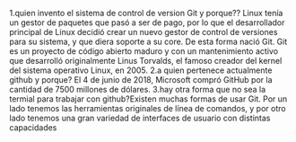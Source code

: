 1.quien invento el sistema de control de version Git y porque??
Linux tenía un gestor de paquetes que pasó a ser de pago, por lo que el desarrollador principal de Linux decidió crear un nuevo gestor de control de versiones para su sistema, y que diera soporte a su core. De esta forma nació Git. Git es un proyecto de código abierto maduro y con un mantenimiento activo que desarrolló originalmente Linus Torvalds, el famoso creador del kernel del sistema operativo Linux, en 2005.
2.a quien pertenece actualmente github y porque? El 4 de junio de 2018, Microsoft compró GitHub por la cantidad de 7500 millones de dólares.
3.hay otra forma que no sea la termial para trabajar con github?Existen muchas formas de usar Git. Por un lado tenemos las herramientas originales de línea de comandos, y por otro lado tenemos una gran variedad de interfaces de usuario con distintas capacidades
